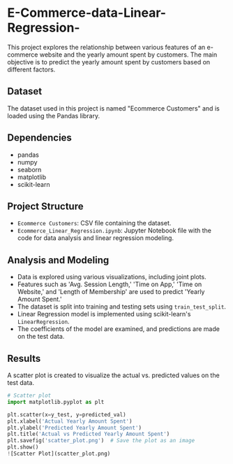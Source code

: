 # E-Commerce-data-Linear-Regression-

This project explores the relationship between various features of an e-commerce website and the yearly amount spent by customers. The main objective is to predict the yearly amount spent by customers based on different factors.

## Dataset

The dataset used in this project is named "Ecommerce Customers" and is loaded using the Pandas library.

## Dependencies

- pandas
- numpy
- seaborn
- matplotlib
- scikit-learn

## Project Structure

- `Ecommerce Customers`: CSV file containing the dataset.
- `Ecommerce_Linear_Regression.ipynb`: Jupyter Notebook file with the code for data analysis and linear regression modeling.

## Analysis and Modeling

- Data is explored using various visualizations, including joint plots.
- Features such as 'Avg. Session Length,' 'Time on App,' 'Time on Website,' and 'Length of Membership' are used to predict 'Yearly Amount Spent.'
- The dataset is split into training and testing sets using `train_test_split`.
- Linear Regression model is implemented using scikit-learn's `LinearRegression`.
- The coefficients of the model are examined, and predictions are made on the test data.

## Results

A scatter plot is created to visualize the actual vs. predicted values on the test data.

```python
# Scatter plot
import matplotlib.pyplot as plt

plt.scatter(x=y_test, y=predicted_val)
plt.xlabel('Actual Yearly Amount Spent')
plt.ylabel('Predicted Yearly Amount Spent')
plt.title('Actual vs Predicted Yearly Amount Spent')
plt.savefig('scatter_plot.png')  # Save the plot as an image
plt.show()
![Scatter Plot](scatter_plot.png)


